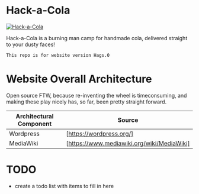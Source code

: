 # Hack-a-Cola

[![Hack-a-Cola](https://hack-a-cola.org/logo.png)](https://hack-a-cola.org/)

Hack-a-Cola is a burning man camp for handmade cola, delivered straight to your dusty faces!

```sh
This repo is for website version Hags.0
```

# Website Overall Architecture

Open source FTW, because re-inventing the wheel is timeconsuming, and making these play nicely has, so far, been pretty straight forward.

| Architectural Component | Source |
| ------ | ------ |
| Wordpress | [https://wordpress.org/] |
| MediaWiki | [https://www.mediawiki.org/wiki/MediaWiki] |

# TODO
- create a todo list with items to fill in here